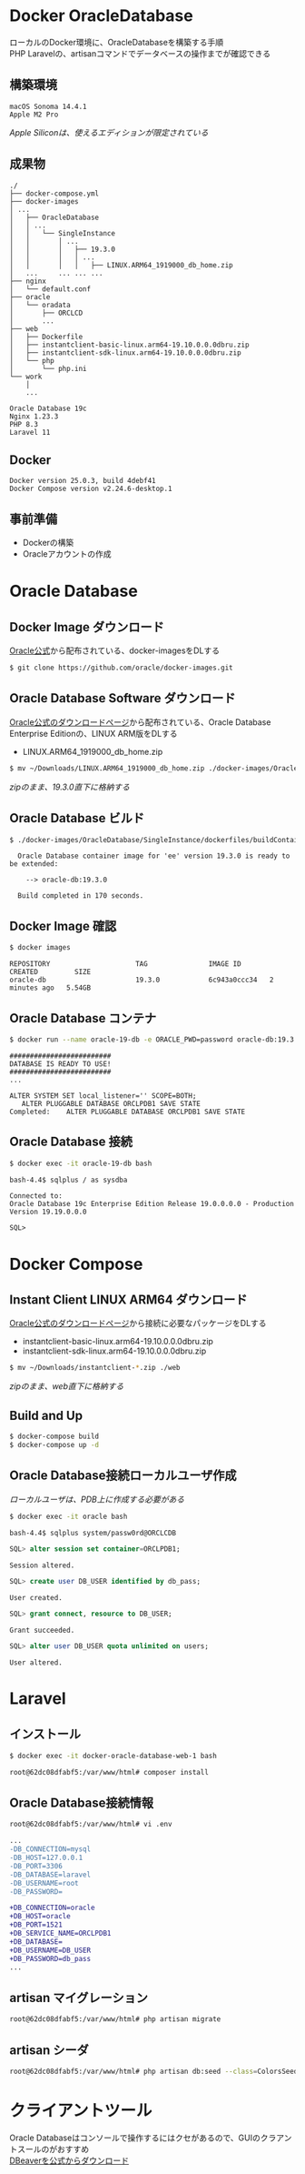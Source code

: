 # Docker OracleDatabase
ローカルのDocker環境に、OracleDatabaseを構築する手順  
PHP Laravelの、artisanコマンドでデータベースの操作までが確認できる

## 構築環境
```
macOS Sonoma 14.4.1
Apple M2 Pro
```
_Apple Siliconは、使えるエディションが限定されている_

## 成果物
```
./
├── docker-compose.yml
├── docker-images
│ ...
│   ├── OracleDatabase
│   │ ...
│   │   └── SingleInstance
│   │       │ ...
│   │       │   ├── 19.3.0
│   │       │   │ ...
│   │       │   │   ├── LINUX.ARM64_1919000_db_home.zip
│   ...     ... ... ... 
├── nginx
│   └── default.conf
├── oracle
│   └── oradata
│       ├── ORCLCD
│       ...
├── web
│   ├── Dockerfile
│   ├── instantclient-basic-linux.arm64-19.10.0.0.0dbru.zip
│   ├── instantclient-sdk-linux.arm64-19.10.0.0.0dbru.zip
│   └── php
│       └── php.ini
└── work
    │
    ... 
```
```
Oracle Database 19c
Nginx 1.23.3
PHP 8.3
Laravel 11
```
## Docker
```
Docker version 25.0.3, build 4debf41
Docker Compose version v2.24.6-desktop.1
```
## 事前準備
- Dockerの構築
- Oracleアカウントの作成

# Oracle Database
## Docker Image ダウンロード
[Oracle公式](https://github.com/oracle/docker-images)から配布されている、docker-imagesをDLする
```bash
$ git clone https://github.com/oracle/docker-images.git
```

## Oracle Database Software ダウンロード
[Oracle公式のダウンロードページ](https://www.oracle.com/database/technologies/oracle-database-software-downloads.html)から配布されている、Oracle Database Enterprise Editionの、LINUX ARM版をDLする
- LINUX.ARM64_1919000_db_home.zip

```bash
$ mv ~/Downloads/LINUX.ARM64_1919000_db_home.zip ./docker-images/OracleDatabase/SingleInstance/dockerfiles/19.3.0
```
_zipのまま、19.3.0直下に格納する_

## Oracle Database ビルド

```bash
$ ./docker-images/OracleDatabase/SingleInstance/dockerfiles/buildContainerImage.sh -v 19.3.0 -t oracle-db:19.3.0 -e
```
```
  Oracle Database container image for 'ee' version 19.3.0 is ready to be extended:

    --> oracle-db:19.3.0

  Build completed in 170 seconds.
```

## Docker Image 確認
```bash
$ docker images
```
```
REPOSITORY                     TAG               IMAGE ID       CREATED         SIZE
oracle-db                      19.3.0            6c943a0ccc34   2 minutes ago   5.54GB
```

## Oracle Database コンテナ
```bash
$ docker run --name oracle-19-db -e ORACLE_PWD=password oracle-db:19.3.0
```
```
#########################
DATABASE IS READY TO USE!
#########################
...

ALTER SYSTEM SET local_listener='' SCOPE=BOTH;
   ALTER PLUGGABLE DATABASE ORCLPDB1 SAVE STATE
Completed:    ALTER PLUGGABLE DATABASE ORCLPDB1 SAVE STATE
```

## Oracle Database 接続
```bash
$ docker exec -it oracle-19-db bash
```

```bash
bash-4.4$ sqlplus / as sysdba
```
```
Connected to:
Oracle Database 19c Enterprise Edition Release 19.0.0.0.0 - Production
Version 19.19.0.0.0

SQL>
```

# Docker Compose
## Instant Client LINUX ARM64 ダウンロード
[Oracle公式のダウンロードページ](https://www.oracle.com/jp/database/technologies/instant-client/linux-arm-aarch64-downloads.html)から接続に必要なパッケージをDLする

- instantclient-basic-linux.arm64-19.10.0.0.0dbru.zip
- instantclient-sdk-linux.arm64-19.10.0.0.0dbru.zip

```bash
$ mv ~/Downloads/instantclient-*.zip ./web
```
_zipのまま、web直下に格納する_

## Build and Up
```bash
$ docker-compose build
$ docker-compose up -d
```

## Oracle Database接続ローカルユーザ作成
_ローカルユーザは、PDB上に作成する必要がある_
```bash
$ docker exec -it oracle bash
```
```bash
bash-4.4$ sqlplus system/passw0rd@ORCLCDB
```
```sql
SQL> alter session set container=ORCLPDB1;
```
```
Session altered.
```
```sql
SQL> create user DB_USER identified by db_pass;
```
```
User created.
```
```sql
SQL> grant connect, resource to DB_USER;
```
```shell
Grant succeeded.
```
```sql
SQL> alter user DB_USER quota unlimited on users;
```
```
User altered.
```

# Laravel
## インストール
```bash
$ docker exec -it docker-oracle-database-web-1 bash
```
```bash
root@62dc08dfabf5:/var/www/html# composer install
```
## Oracle Database接続情報
```bash
root@62dc08dfabf5:/var/www/html# vi .env
```
```diff
...
-DB_CONNECTION=mysql
-DB_HOST=127.0.0.1
-DB_PORT=3306
-DB_DATABASE=laravel
-DB_USERNAME=root
-DB_PASSWORD=

+DB_CONNECTION=oracle
+DB_HOST=oracle
+DB_PORT=1521
+DB_SERVICE_NAME=ORCLPDB1
+DB_DATABASE=
+DB_USERNAME=DB_USER
+DB_PASSWORD=db_pass
...
```
## artisan マイグレーション
```bash
root@62dc08dfabf5:/var/www/html# php artisan migrate
```

## artisan シーダ
```bash
root@62dc08dfabf5:/var/www/html# php artisan db:seed --class=ColorsSeeder
```

# クライアントツール
Oracle Databaseはコンソールで操作するにはクセがあるので、GUIのクラアントスールのがおすすめ  
[DBeaverを公式からダウンロード](https://dbeaver.io/download/)